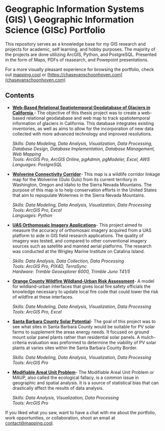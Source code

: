 # Geographic Information Systems (GIS) \ Geographic Information Science (GISc) Portfolio

This repository serves as a knowledge base for my GIS research and projects for academic, self learning, and hobby purposes. The majority of the projects are done utilizing ArcGIS, Python, and PostgreSQL. Presented in the form of Maps, PDFs of reasearch, and Powepoint presentations. 

For a more visually pleasant experience for browsing the portfolio, check out [mapping.cool](https://mapping.cool) or [https://chasevanschoonhoven.com](chasevanschoonhoven.com)

## Contents

- __[Web-Based Relational Spatiotemporal Geodatabase of Glaciers in California ](https://github.com/krevee/california_glaciers/blob/master/Thesis_VanSchoonhoven_Reformatted_2.pdf)__- The objective of this thesis project was to create a web-based relational geodatabase and web map to track spatiotemporal information of glaciers in California. This database integrates existing inventories, as well as aims to allow for the incorporation of new data collected with more advanced technology and improved resolutions.

  _Skills: Data Modeling, Data Analysis, Visualization, Data Processing, Database Design, Database Implementation, Database Management, Web Mapping_\
  _Tools: ArcGIS Pro, ArcGIS Online, pgAdmin, pgModeler, Excel, AWS_\
  _Languages: PostgreSQL_

- __[Wolverine Connectivity Corridor](https://github.com/krevee/GIS-Porfolio/blob/main/Wolverine%20Connectivity%20Corridor/Wolverine%20Connectivity%20Corridor.pdf)__- This map is a wildlife corridor linkage map for the Wolverine (Gulo Gulo) from its current territory in Washington, Oregon and Idaho to the Sierra Nevada Mountains. The purpose of this map is to help conservation efforts in the United States that aim to repopulate Wolerines in the Sierra Nevada Mountains.

  _Skills: Data Modeling, Data Analysis, Visualization, Data Processing_\
  _Tools: ArcGIS Pro, Excel_\
  _Languages: Python_
  
- __[UAS Orthomosaic Imagery Applications](https://github.com/krevee/GIS-Porfolio/blob/main/UAS%20Orthomosaic%20Imagery%20Applications/UAS%20Orthomosaic%20Imagery%20Applications%20Poster.pdf)__- This project aimed to measure the accuracy of orthomosaic imagery acquired from a UAS platform to aide in GIS field research applications. The quality of imagery was tested, and compared to other conventional imagery sources such as satellite and manned aerial platforms. The research was conducted at the Wrigley Marine Institute on Catalina Island.

  _Skills: Data Analysis, Data Collection, Data Processing_\
  _Tools: ArcGIS Pro, PIX4D, TerraSync_\
  _Hardware: Trimble Geoexplorer 6000, Trimble Juno T41/5_
  
- __[Orange County Wildfire Wildland-Urban Risk Assessment](https://github.com/krevee/GIS-Porfolio/blob/main/Orange%20County%20Wildfire%20Wildland-Urban%20Risk%20Assessment/Orange%20County%20Wildfire%20Wildland-Urban%20Risk%20Assessment%20Map.pdf)__- A model for wildland-urban interfaces that gives local fire safety officials the knowledge necessary to update local fire code that could lower the risk of wildfire at these interfaces.
  
  _Skills: Data Modeling, Data Analysis, Visualization, Data Processing_\
  _Tools: ArcGIS Pro, Excel_
  
- __[Santa Barbara County Solar Potential](https://github.com/krevee/GIS-Porfolio/blob/main/Santa%20Barbara%20County%20Solar%20Potential/Santa%20Barbara%20County%20Solar%20Potential.pdf)__- The goal of this project was to see what sites in Santa Barbara County would be suitable for PV solar farms to supplement the areas energy needs. It focused on ground mount solar panel plants rather than residential solar panels. A mulch-criteria evaluation was preformed to determine the viability of PV solar plants at varies sites within the Santa Barbara County Border. 
  
  _Skills: Data Modeling, Data Analysis, Visualization, Data Processing_\
  _Tools: ArcGIS Pro_
  
- __[Modifiable Areal Unit Problem](https://github.com/krevee/GIS-Porfolio/blob/main/Modifiable%20Areal%20Unit%20Problem/Modifiable%20Areal%20Unit%20Problem.pdf)__- The Modifiable Areal Unit Problem or MAUP, also called the ecological fallacy, is a common issue in geographic and spatial analysis. It is a source of statistical bias that can drastically affect the results of data analysis.

  _Skills: Data Analysis, Visualization, Data Processing_\
  _Tools: ArcGIS Pro_ 

If you liked what you saw, want to have a chat with me about the portfolio, work opportunities, or collaboration, shoot an email at contact@mapping.cool.
